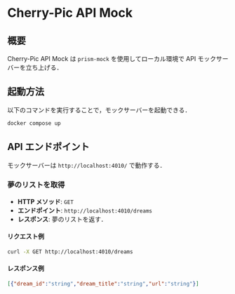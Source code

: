 # Cherry-Pic API Mock

## 概要
Cherry-Pic API Mock は `prism-mock` を使用してローカル環境で API モックサーバーを立ち上げる．

## 起動方法
以下のコマンドを実行することで，モックサーバーを起動できる．

```sh
docker compose up  
```

## API エンドポイント
モックサーバーは `http://localhost:4010/` で動作する．

### 夢のリストを取得

- **HTTP メソッド**: `GET`
- **エンドポイント**: `http://localhost:4010/dreams`
- **レスポンス**: 夢のリストを返す．

#### リクエスト例
```sh
curl -X GET http://localhost:4010/dreams
```

#### レスポンス例
```json
[{"dream_id":"string","dream_title":"string","url":"string"}]
```

